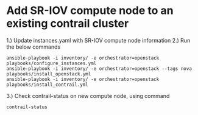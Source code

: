 # Add SR-IOV compute node to an existing contrail cluster
1.) Update instances.yaml with SR-IOV compute node information
2.) Run the below commands
```
ansible-playbook -i inventory/ -e orchestrator=openstack playbooks/configure_instances.yml
ansible-playbook -i inventory/ -e orchestrator=openstack --tags nova playbooks/install_openstack.yml
ansible-playbook -i inventory/ -e orchestrator=openstack playbooks/install_contrail.yml
```
3.) Check contrail-status on new compute node, using command
```
contrail-status
```
